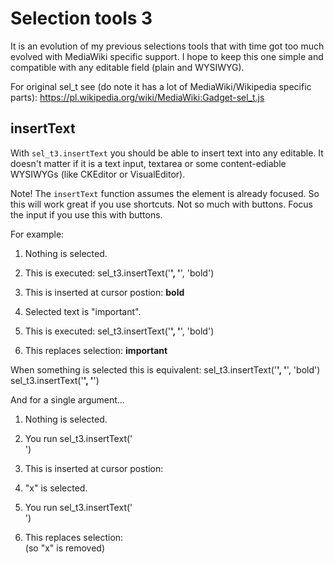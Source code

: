 # Selection tools 3

It is an evolution of my previous selections tools that with time got too much evolved with MediaWiki specific support.
I hope to keep this one simple and compatible with any editable field (plain and WYSIWYG).

For original sel_t see (do note it has a lot of MediaWiki/Wikipedia specific parts):
https://pl.wikipedia.org/wiki/MediaWiki:Gadget-sel_t.js

## insertText

With `sel_t3.insertText` you should be able to insert text into any editable. It doesn't matter if it is a text input, textarea
or some content-ediable WYSIWYGs (like CKEditor or VisualEditor).

Note! The `insertText` function assumes the element is already focused. So this will work great if you use shortcuts.
Not so much with buttons. Focus the input if you use this with buttons.

For example:
1. Nothing is selected.
2. This is executed: sel_t3.insertText('<b>', '</b>', 'bold')
3. This is inserted at cursor postion: <b>bold</b>

1. Selected text is "important".
2. This is executed: sel_t3.insertText('<b>', '</b>', 'bold')
3. This replaces selection: <b>important</b>

When something is selected this is equivalent:
sel_t3.insertText('<b>', '</b>', 'bold')
sel_t3.insertText('<b>', '</b>')

And for a single argument...
1. Nothing is selected.
2. You run sel_t3.insertText('<br>')
3. This is inserted at cursor postion: <br>

1. "x" is selected.
2. You run sel_t3.insertText('<br>')
3. This replaces selection: <br> (so "x" is removed)
